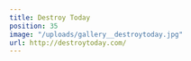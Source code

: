 ```yaml
---
title: Destroy Today
position: 35
image: "/uploads/gallery__destroytoday.jpg"
url: http://destroytoday.com/
---
```


